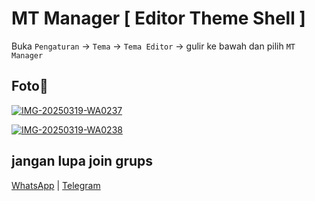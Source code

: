 # MT Manager [ Editor Theme Shell ]

Buka `Pengaturan` -> `Tema` -> `Tema Editor` -> gulir ke bawah dan pilih `MT Manager`

## Foto📸

<a href="https://imgbb.com/"><img src="[https://i.ibb.co.com/BKFRLWLY/IMG-20250319-WA0237.jpg" alt="IMG-20250319-WA0237" border="0"></a>


<a href="https://ibb.co.com/4nS0YLQh"><img src="https://i.ibb.co.com/ksDP9TdN/IMG-20250319-WA0238.jpg" alt="IMG-20250319-WA0238" border="0"></a>

## jangan lupa join grups

[WhatsApp](https://chat.whatsapp.com/Gomu4BhzluT3gaXRHmNs4n) | [Telegram](https://t.me/TarnaWijaya_grup)
